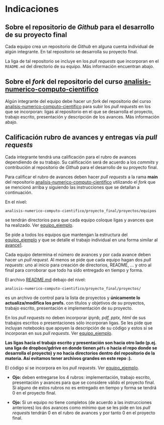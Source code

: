 # Indicaciones

## Sobre el repositorio de *Github* para el desarrollo de su proyecto final

Cada equipo crea un repositorio de *Github* en alguna cuenta individual de algún integrante. En tal repositorio se desarrolla su proyecto final.

La liga de tal repositorio se incluye en los *pull requests* que incorporan en el `README.md` del directorio de su equipo. Más información encuentran abajo.

## Sobre el *fork* del repositorio del curso [analisis-numerico-computo-cientifico](https://github.com/ITAM-DS/analisis-numerico-computo-cientifico)

Algún integrante del equipo debe hacer un *fork* del repositorio del curso [analisis-numerico-computo-cientifico](https://github.com/ITAM-DS/analisis-numerico-computo-cientifico) para subir los *pull requests* en los que se incorporan: ligas al repositorio en el que se desarrolla el proyecto, trabajo escrito, presentación y descripción de los avances. Más información abajo.

## Calificación rubro de avances y entregas vía *pull requests*

Cada integrante tendrá una calificación para el rubro de avances dependiendo de su trabajo. Su calificación será de acuerdo a los *commits* y contribución al repositorio de *Github* para el desarrollo de su proyecto final.

Para calificar el rubro de avances deben hacer *pull requests* a la rama **main** del repositorio [analisis-numerico-computo-cientifico](https://github.com/ITAM-DS/analisis-numerico-computo-cientifico) utilizando el *fork* que se mencionó arriba y siguiendo las instrucciones que se detallan a continuación.

En el nivel:  

`analisis-numerico-computo-cientifico/proyecto_final/proyectos/equipos`

se tendrán directorios para que cada equipo coloque ligas y avances que ha realizado. Ver [equipo_ejemplo](../proyectos/equipos/equipo_ejemplo). 

Se pide a todos los equipos que mantengan la estructura del [equipo_ejemplo](../proyectos/equipos/equipo_ejemplo) y que se detalle el trabajo individual en una forma similar al [avance1](../proyectos/equipos/equipo_ejemplo/avance1).

Cada equipo determina el número de avances y por cada avance deben hacer un *pull request*. Al menos se pide que cada equipo hagan dos *pull requests*: uno al inicio para creación de directorios, README, ... y otro al final para corroborar que todo ha sido entregado en tiempo y forma.

El archivo [README.md](../proyectos) debajo del nivel:

 `analisis-numerico-computo-cientifico/proyecto_final/proyectos/
` 

es un archivo de control para la lista de proyectos y **únicamente lo actualiza/modifica los profs.** con títulos y objetivos de su proyectos, trabajo escrito, presentación e implementación de su proyecto.

En los *pull requests* no deben incorporar *ipynb, pdf, pptx, html* de sus trabajos escritos o presentaciones sólo incorporan ligas. Se les pide que incluyan notebooks que apoyen la descripción de su código y estos sí se incorporan en sus *pull requests*. Ver [equipo_ejemplo](../proyectos/equipos/equipo_ejemplo). 

**Las ligas hacia el trabajo escrito y presentación son hacia otro lado (p.ej. una liga de dropbox/gdrive en donde tienen `pdfs` o hacia el repo donde se desarrolla el proyecto) y no hacia directorios dentro del repositorio de la materia. Así evitamos tener archivos grandes en este repo :).** 

El código sí se incorpora en los *pull requests*. Ver [equipo_ejemplo](../proyectos/equipos/equipo_ejemplo).  

* **Ojo:** deben entregarse los 4 rubros: implementación, trabajo escrito, presentación y avances para que se considere válido el proyecto final. Si alguno de estos rubros no es entregado en tiempo y forma se tendrá 0 en el proyecto final.

* **Ojo:** Si un equipo no tiene completos (de acuerdo a las instrucciones anteriores) los dos avances como mínimo que se les pide en los *pull requests* tendrán 0 en el rubro de avances y por tanto 0 en el proyecto final.
